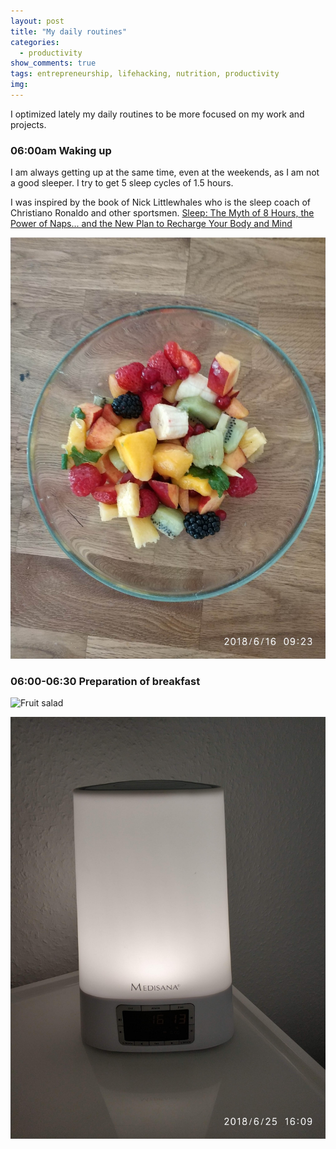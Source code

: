 ```yaml
---
layout: post
title: "My daily routines"
categories:
  - productivity
show_comments: true
tags: entrepreneurship, lifehacking, nutrition, productivity
img:
---
```


I optimized lately my daily routines to be more focused on my work and projects.


### 06:00am Waking up

I am always getting up at the same time, even at the weekends, as I am not a good sleeper. I try to get 5 sleep cycles of 1.5 hours.

I was inspired by the book  of Nick Littlewhales who is the sleep coach of Christiano Ronaldo and other sportsmen.
[Sleep: The Myth of 8 Hours, the Power of Naps... and the New Plan to Recharge Your Body and Mind](https://www.amazon.de/dp/B01ISFAU1W/ref=dp-kindle-redirect?_encoding=UTF8&btkr=1)

![Light Alarm Clock](/assets/img/routines1.jpg)


### 06:00-06:30 Preparation of breakfast



![Fruit salad](/assets/img/routines0.jpg)



![Salad](/assets/img/routines2.jpg)